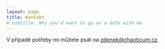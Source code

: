 ```yaml
---
layout: page
title: Kontakt
# subtitle: Why you'd want to go on a date with me
---
```


V případě potřeby mi můžete psát na [zdenek@chaoticum.cz](mailto:zdenek@chaoticum.cz).
